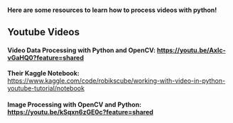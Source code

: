 #### Here are some resources to learn how to process videos with python!

## Youtube Videos
#### **Video Data Processing with Python and OpenCV:** https://youtu.be/AxIc-vGaHQ0?feature=shared
**Their Kaggle Notebook:** https://www.kaggle.com/code/robikscube/working-with-video-in-python-youtube-tutorial/notebook

#### **Image Processing with OpenCV and Python:** https://youtu.be/kSqxn6zGE0c?feature=shared

